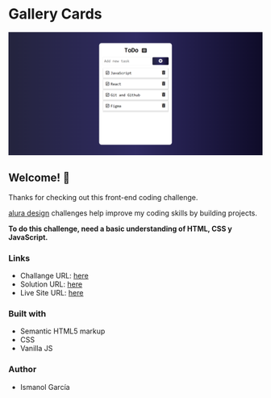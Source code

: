 # Gallery Cards

![Design preview for the web-page coding challenge](./design/desktop-design.png)

## Welcome! 👋

Thanks for checking out this front-end coding challenge.

[alura design]() challenges help improve my coding skills by building projects.

**To do this challenge, need a basic understanding of HTML, CSS y JavaScript.**

### Links

- Challange URL: [here](#)
- Solution URL: [here](https://github.com/ismanolgarcia/web-projects-to-practice/tree/main/2.2-todoapp/index.html)
- Live Site URL: [here](https://web-projects-to-practice.vercel.app/2.2-todoapp/index.html)

### Built with

- Semantic HTML5 markup
- CSS
- Vanilla JS

### Author

- Ismanol García
